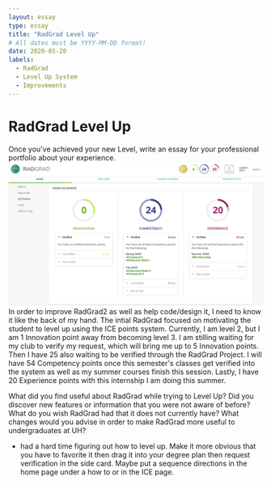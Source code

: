 ```yaml
---
layout: essay
type: essay
title: "RadGrad Level Up"
# All dates must be YYYY-MM-DD format!
date: 2020-05-20
labels:
  - RadGrad
  - Level Up System
  - Improvements
---
```

# RadGrad Level Up
Once you've achieved your new Level, write an essay for your professional portfolio about your experience. 
<img large src="/images/radGrad.png">
In order to improve RadGrad2 as well as help code/design it, I need to know it like the back of my hand.  The intial RadGrad focused on motivating the student to level up using the ICE points system.  Currently, I am level 2, but I am 1 Innovation point away from becoming level 3.  I am stilling waiting for my club to verify my request, which will bring me up to 5 Innovation points.  Then I have 25 also waiting to be verified through the RadGrad Project.  I will have 54 Competency points once this semester's classes get verified into the system as well as my summer courses finish this session.  Lastly, I have 20 Experience points with this internship I am doing this summer. 

What did you find useful about RadGrad while trying to Level Up? Did you discover new features or information that you were not aware of before? 
What do you wish RadGrad had that it does not currently have? What changes would you advise in order to make RadGrad more useful to undergraduates at UH?
- had a hard time figuring out how to level up.  Make it more obvious that you have to favorite it then drag it into your degree plan then request verification in the side card.  Maybe put a sequence directions in the home page under a how to or in the ICE page.

